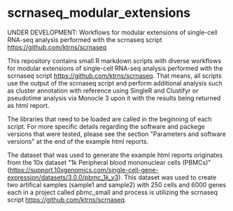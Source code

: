 # scrnaseq_modular_extensions
UNDER DEVELOPMENT: Workflows for modular extensions of single-cell RNA-seq analysis performed with the scrnaseq script https://github.com/ktrns/scrnaseq 

This repository contains small R markdown scripts with diverse workflows for modular extensions of single-cell RNA-seq analysis performed with the scrnaseq script https://github.com/ktrns/scrnaseq. That means, all scripts use the output of the scrnaseq script and perform additional analysis such as cluster annotation with reference using SingleR and Clustifyr or pseudotime analysis via Monocle 3 upon it with the results being returned as html report.  

The libraries that need to be loaded are called in the beginning of each script.
For more specific details regarding the software and packege versions that were tested, please see the section "Parameters and software versions" at the end of the example html reports.

The dataset that was used to generate the example html reports originates from the 10x dataset "1k Peripheral blood mononuclear cells (PBMCs)" (https://support.10xgenomics.com/single-cell-gene-expression/datasets/3.0.0/pbmc_1k_v3). This dataset was used to create two artifical samples (sample1 and sample2) with 250 cells and 6000 genes each in a project called pbmc_small and process is utilizing the scrnaseq script https://github.com/ktrns/scrnaseq.

